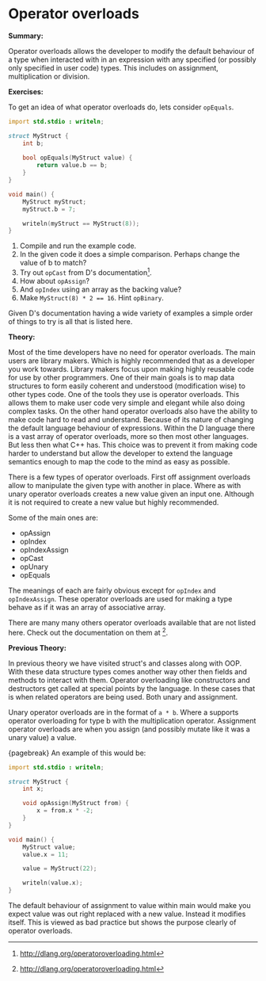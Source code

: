# Operator overloads
**Summary:**

Operator overloads allows the developer to modify the default behaviour of a type when interacted with in an expression with any specified (or possibly only specified in user code) types.
This includes on assignment, multiplication or division.

**Exercises:**

To get an idea of what operator overloads do, lets consider ``opEquals``.

```D
import std.stdio : writeln;

struct MyStruct {
	int b;
	
	bool opEquals(MyStruct value) {
		return value.b == b;
	}
}

void main() {
	MyStruct myStruct;
	myStruct.b = 7;

	writeln(myStruct == MyStruct(8));
}
```

1. Compile and run the example code.
2. In the given code it does a simple comparison. Perhaps change the value of b to match?
3. Try out ``opCast`` from D's documentation[^DLangOpOverloadsDocs].
4. How about ``opAssign``?
5. And ``opIndex`` using an array as the backing value?
6. Make ``MyStruct(8) * 2 == 16``. Hint ``opBinary``.

Given D's documentation having a wide variety of examples a simple order of things to try is all that is listed here.

**Theory:**

Most of the time developers have no need for operator overloads. The main users are library makers. Which is highly recommended that as a developer you work towards. Library makers focus upon making highly reusable code for use by other programmers. One of their main goals is to map data structures to form easily coherent and understood (modification wise) to other types code. One of the tools they use is operator overloads. This allows them to make user code very simple and elegant while also doing complex tasks.
On the other hand operator overloads also have the ability to make code hard to read and understand. Because of its nature of changing the default language behaviour of expressions. Within the D language there is a vast array of operator overloads, more so then most other languages. But less then what C++ has. This choice was to prevent it from making code harder to understand but allow the developer to extend the language semantics enough to map the code to the mind as easy as possible.

There is a few types of operator overloads. First off assignment overloads allow to manipulate the given type with another in place. Where as with unary operator overloads creates a new value given an input one. Although it is not required to create a new value but highly recommended.

Some of the main ones are:

* opAssign
* opIndex
* opIndexAssign
* opCast
* opUnary
* opEquals

The meanings of each are fairly obvious except for ``opIndex`` and ``opIndexAssign``. These operator overloads are used for making a type behave as if it was an array of associative array.

There are many many others operator overloads available that are not listed here. Check out the documentation on them at [^DLangOpOverloadsDocs].

**Previous Theory:**

In previous theory we have visited struct's and classes along with OOP.  With these data structure types comes another way other then fields and methods to interact with them. Operator overloading like constructors and destructors get called at special points by the language. In these cases that is when related operators are being used. Both unary and assignment.

Unary operator overloads are in the format of ``a * b``. Where a supports operator overloading for type b with the multiplication operator.
Assignment operator overloads are when you assign (and possibly mutate like it was a unary value) a value.

{pagebreak}
An example of this would be:

```D
import std.stdio : writeln;

struct MyStruct {
	int x;	

	void opAssign(MyStruct from) {
		x = from.x * -2;
	}
}

void main() {
	MyStruct value;
	value.x = 11;

	value = MyStruct(22);

	writeln(value.x);
}
```
The default behaviour of assignment to value within main would make you expect value was out right replaced with a new value. Instead it modifies itself. This is viewed as bad practice but shows the purpose clearly of operator overloads.

[^DLangOpOverloadsDocs]: http://dlang.org/operatoroverloading.html